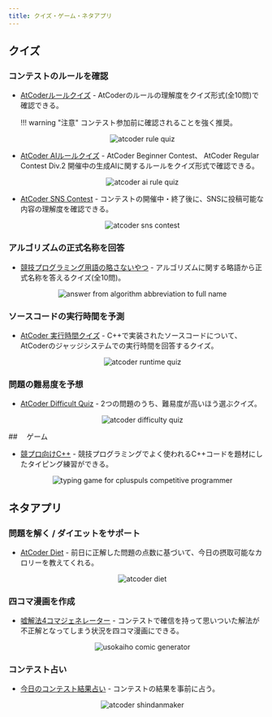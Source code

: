 ```yaml
---
title: クイズ・ゲーム・ネタアプリ
---
```


## クイズ

### コンテストのルールを確認

- [AtCoderルールクイズ](https://quiz-maker.site/quiz/play/IuEjiJ20220508114221) - AtCoderのルールの理解度をクイズ形式(全10問)で確認できる。

    !!! warning "注意"
        コンテスト参加前に確認されることを強く推奨。

    <div align="center">
      <img loading="lazy" src="../../images/web_app/atcoder_rule_quiz.png" alt="atcoder rule quiz">
    </div>

- [AtCoder AIルールクイズ](https://quiz-maker.site/quiz/play/tKKCCl20250430221107) - AtCoder Beginner Contest、 AtCoder Regular Contest Div.2 開催中の生成AIに関するルールをクイズ形式で確認できる。

    <div align="center">
      <img loading="lazy" src="../../images/web_app/atcoder_ai_rule_quiz.png" alt="atcoder ai rule quiz">
    </div>

- [AtCoder SNS Contest](https://quiz-maker.site/quiz/play/8i0Ogy20200315154852) - コンテストの開催中・終了後に、SNSに投稿可能な内容の理解度を確認できる。

    <div align="center">
      <img loading="lazy" src="../../images/web_app/atcoder_sns_contest.png" alt="atcoder sns contest">
    </div>

### アルゴリズムの正式名称を回答

- [競技プログラミング用語の略さないやつ](https://quiz-maker.site/quiz/play/9ftelE20220328151757) - アルゴリズムに関する略語から正式名称を答えるクイズ(全10問)。

    <div align="center">
      <img loading = "lazy" src="../../images/web_app/answer_from_algorithm_abbreviation_to_full_name.png" alt="answer from algorithm abbreviation to full name">
    </div>

### ソースコードの実行時間を予測

- [AtCoder 実行時間クイズ](https://quiz-maker.site/quiz/play/d8Vt1O20250428222638) - C++で実装されたソースコードについて、AtCoderのジャッジシステムでの実行時間を回答するクイズ。

    <div align="center">
      <img loading="lazy" src="../../images/web_app/atcoder_runtime_quiz.png" alt="atcoder runtime quiz">
    </div>

### 問題の難易度を予想

- [AtCoder Difficult Quiz](https://atcoder-difficulty-quiz.appspot.com/) - 2つの問題のうち、難易度が高いほう選ぶクイズ。

    <div align="center">
      <img loading = "lazy" src="../../images/web_app/atcoder_difficulty_quiz.png" alt="atcoder difficulty quiz">
    </div>

##　 ゲーム

- [競プロ向けC++](https://typing.twi1.me/game/368871) - 競技プログラミングでよく使われるC++コードを題材にしたタイピング練習ができる。

    <div align="center">
      <img loading = "lazy" src="../images/web_app/cpluspuls_for_competitive_programmer.png" alt="typing game for cpluspuls competitive programmer">
    </div>


## ネタアプリ

### 問題を解く / ダイエットをサポート

- [AtCoder Diet](https://atcoder-diet.fly.dev/) - 前日に正解した問題の点数に基づいて、今日の摂取可能なカロリーを教えてくれる。

    <div align="center">
      <img loading = "lazy" src="../../images/web_app/atcoder_diet.png" alt="atcoder diet">
    </div>

### 四コマ漫画を作成

- [嘘解法4コマジェネレーター](https://catupper.github.io/usokaiho-comic-generator/) - コンテストで確信を持って思いついた解法が不正解となってしまう状況を四コマ漫画にできる。

    <div align="center">
      <img loading = "lazy" src="../../images/web_app/usokaiho_comic_generator.png" alt="usokaiho comic generator">
    </div>

### コンテスト占い

- [今日のコンテスト結果占い](https://shindanmaker.com/1019867) - コンテストの結果を事前に占う。

    <div align="center">
      <img loading = "lazy" src="../../images/web_app/atcoder_shindanmaker.png" alt="atcoder shindanmaker">
    </div>
